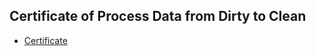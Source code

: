 ## Certificate of Process Data from Dirty to Clean
* [Certificate](https://www.coursera.org/account/accomplishments/verify/HLM5MXETVLHD)

